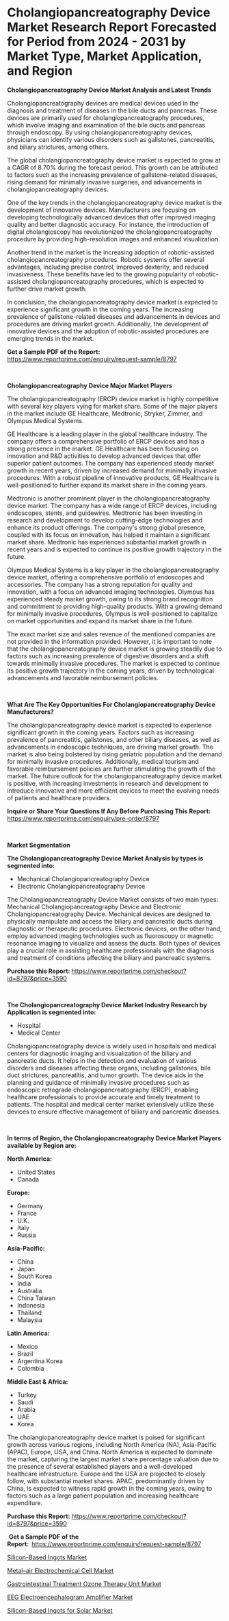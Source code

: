 <p><h1>Cholangiopancreatography Device Market Research Report Forecasted for Period from 2024 -  2031 by Market Type, Market Application, and Region</h1></p><p><strong>Cholangiopancreatography Device Market Analysis and Latest Trends</strong></p>
<p><p>Cholangiopancreatography devices are medical devices used in the diagnosis and treatment of diseases in the bile ducts and pancreas. These devices are primarily used for cholangiopancreatography procedures, which involve imaging and examination of the bile ducts and pancreas through endoscopy. By using cholangiopancreatography devices, physicians can identify various disorders such as gallstones, pancreatitis, and biliary strictures, among others.</p><p>The global cholangiopancreatography device market is expected to grow at a CAGR of 8.70% during the forecast period. This growth can be attributed to factors such as the increasing prevalence of gallstone-related diseases, rising demand for minimally invasive surgeries, and advancements in cholangiopancreatography devices.</p><p>One of the key trends in the cholangiopancreatography device market is the development of innovative devices. Manufacturers are focusing on developing technologically advanced devices that offer improved imaging quality and better diagnostic accuracy. For instance, the introduction of digital cholangioscopy has revolutionized the cholangiopancreatography procedure by providing high-resolution images and enhanced visualization.</p><p>Another trend in the market is the increasing adoption of robotic-assisted cholangiopancreatography procedures. Robotic systems offer several advantages, including precise control, improved dexterity, and reduced invasiveness. These benefits have led to the growing popularity of robotic-assisted cholangiopancreatography procedures, which is expected to further drive market growth.</p><p>In conclusion, the cholangiopancreatography device market is expected to experience significant growth in the coming years. The increasing prevalence of gallstone-related diseases and advancements in devices and procedures are driving market growth. Additionally, the development of innovative devices and the adoption of robotic-assisted procedures are emerging trends in the market.</p></p>
<p><strong>Get a Sample PDF of the Report:&nbsp;</strong> <a href="https://www.reportprime.com/enquiry/request-sample/8797">https://www.reportprime.com/enquiry/request-sample/8797</a></p>
<p>&nbsp;</p>
<p><strong>Cholangiopancreatography Device Major Market Players</strong></p>
<p><p>The cholangiopancreatography (ERCP) device market is highly competitive with several key players vying for market share. Some of the major players in the market include GE Healthcare, Medtronic, Stryker, Zimmer, and Olympus Medical Systems.</p><p>GE Healthcare is a leading player in the global healthcare industry. The company offers a comprehensive portfolio of ERCP devices and has a strong presence in the market. GE Healthcare has been focusing on innovation and R&D activities to develop advanced devices that offer superior patient outcomes. The company has experienced steady market growth in recent years, driven by increased demand for minimally invasive procedures. With a robust pipeline of innovative products, GE Healthcare is well-positioned to further expand its market share in the coming years.</p><p>Medtronic is another prominent player in the cholangiopancreatography device market. The company has a wide range of ERCP devices, including endoscopes, stents, and guidewires. Medtronic has been investing in research and development to develop cutting-edge technologies and enhance its product offerings. The company's strong global presence, coupled with its focus on innovation, has helped it maintain a significant market share. Medtronic has experienced substantial market growth in recent years and is expected to continue its positive growth trajectory in the future.</p><p>Olympus Medical Systems is a key player in the cholangiopancreatography device market, offering a comprehensive portfolio of endoscopes and accessories. The company has a strong reputation for quality and innovation, with a focus on advanced imaging technologies. Olympus has experienced steady market growth, owing to its strong brand recognition and commitment to providing high-quality products. With a growing demand for minimally invasive procedures, Olympus is well-positioned to capitalize on market opportunities and expand its market share in the future.</p><p>The exact market size and sales revenue of the mentioned companies are not provided in the information provided. However, it is important to note that the cholangiopancreatography device market is growing steadily due to factors such as increasing prevalence of digestive disorders and a shift towards minimally invasive procedures. The market is expected to continue its positive growth trajectory in the coming years, driven by technological advancements and favorable reimbursement policies.</p></p>
<p>&nbsp;</p>
<p><strong>What Are The Key Opportunities For Cholangiopancreatography Device Manufacturers?</strong></p>
<p><p>The cholangiopancreatography device market is expected to experience significant growth in the coming years. Factors such as increasing prevalence of pancreatitis, gallstones, and other biliary diseases, as well as advancements in endoscopic techniques, are driving market growth. The market is also being bolstered by rising geriatric population and the demand for minimally invasive procedures. Additionally, medical tourism and favorable reimbursement policies are further stimulating the growth of the market. The future outlook for the cholangiopancreatography device market is positive, with increasing investments in research and development to introduce innovative and more efficient devices to meet the evolving needs of patients and healthcare providers.</p></p>
<p><strong>Inquire or Share Your Questions If Any Before Purchasing This Report:</strong> <a href="https://www.reportprime.com/enquiry/pre-order/8797">https://www.reportprime.com/enquiry/pre-order/8797</a></p>
<p>&nbsp;</p>
<p><strong>Market Segmentation</strong></p>
<p><strong>The Cholangiopancreatography Device Market Analysis by types is segmented into:</strong></p>
<p><ul><li>Mechanical Cholangiopancreatography Device</li><li>Electronic Cholangiopancreatography Device</li></ul></p>
<p><p>The Cholangiopancreatography Device Market consists of two main types: Mechanical Cholangiopancreatography Device and Electronic Cholangiopancreatography Device. Mechanical devices are designed to physically manipulate and access the biliary and pancreatic ducts during diagnostic or therapeutic procedures. Electronic devices, on the other hand, employ advanced imaging technologies such as fluoroscopy or magnetic resonance imaging to visualize and assess the ducts. Both types of devices play a crucial role in assisting healthcare professionals with the diagnosis and treatment of conditions affecting the biliary and pancreatic systems.</p></p>
<p><strong>Purchase this Report:&nbsp;</strong><a href="https://www.reportprime.com/checkout?id=8797&price=3590">https://www.reportprime.com/checkout?id=8797&price=3590</a></p>
<p>&nbsp;</p>
<p><strong>The Cholangiopancreatography Device Market Industry Research by Application is segmented into:</strong></p>
<p><ul><li>Hospital</li><li>Medical Center</li></ul></p>
<p><p>Cholangiopancreatography device is widely used in hospitals and medical centers for diagnostic imaging and visualization of the biliary and pancreatic ducts. It helps in the detection and evaluation of various disorders and diseases affecting these organs, including gallstones, bile duct strictures, pancreatitis, and tumor growth. The device aids in the planning and guidance of minimally invasive procedures such as endoscopic retrograde cholangiopancreatography (ERCP), enabling healthcare professionals to provide accurate and timely treatment to patients. The hospital and medical center market extensively utilize these devices to ensure effective management of biliary and pancreatic diseases.</p></p>
<p>&nbsp;</p>
<p><strong>In terms of Region, the Cholangiopancreatography Device Market Players available by Region are:</strong></p>
<p>
    <p> <strong> North America: </strong>
        <ul>
            <li>United States</li>
            <li>Canada</li>
        </ul>
        </p> 
    <p> <strong> Europe: </strong>
        <ul>
            <li>Germany</li>
            <li>France</li>
            <li>U.K.</li>
            <li>Italy</li>
            <li>Russia</li>
        </ul>
        </p> 
    <p> <strong> Asia-Pacific: </strong>
        <ul>
            <li>China</li>
            <li>Japan</li>
            <li>South Korea</li>
            <li>India</li>
            <li>Australia</li>
            <li>China Taiwan</li>
            <li>Indonesia</li>
            <li>Thailand</li>
            <li>Malaysia</li>
        </ul>
        </p> 
    <p> <strong> Latin America: </strong>
        <ul>
            <li>Mexico</li>
            <li>Brazil</li>
            <li>Argentina Korea</li>
            <li>Colombia</li>
        </ul>
        </p> 
    <p> <strong> Middle East & Africa: </strong>
        <ul>
            <li>Turkey</li>
            <li>Saudi</li>
            <li>Arabia</li>
            <li>UAE</li>
            <li>Korea</li>
        </ul>
    </p>
    </p>
<p><p>The cholangiopancreatography device market is poised for significant growth across various regions, including North America (NA), Asia-Pacific (APAC), Europe, USA, and China. North America is expected to dominate the market, capturing the largest market share percentage valuation due to the presence of several established players and a well-developed healthcare infrastructure. Europe and the USA are projected to closely follow, with substantial market shares. APAC, predominantly driven by China, is expected to witness rapid growth in the coming years, owing to factors such as a large patient population and increasing healthcare expenditure.</p></p>
<p><strong>Purchase this Report: </strong><a href="https://www.reportprime.com/checkout?id=8797&price=3590">https://www.reportprime.com/checkout?id=8797&price=3590</a></p>
<p>&nbsp;<strong>Get a Sample PDF of the Report:&nbsp;&nbsp;</strong><a href="https://www.reportprime.com/enquiry/request-sample/8797">https://www.reportprime.com/enquiry/request-sample/8797</a></p>
<p><strong></strong></p>
<p><p><a href="https://www.linkedin.com/pulse/silicon-based-ingots-market-research-report-provides-critical-kcywe?trackingId=lLg%2BmP4DRKWLQzdp2qXkIg%3D%3D">Silicon-Based Ingots Market</a></p><p><a href="https://www.linkedin.com/pulse/metalndashair-electrochemical-cell-market-size-focuses-dynamics-pol0e?trackingId=Zm%2BiuCD7RCiIeCVUl0hPNg%3D%3D">Metal–air Electrochemical Cell Market</a></p><p><a href="https://www.linkedin.com/pulse/gastrointestinal-treatment-ozone-therapy-unit-market-uv5ie?trackingId=ByubpoxpSpaMVljANN5XrQ%3D%3D">Gastrointestinal Treatment Ozone Therapy Unit Market</a></p><p><a href="https://www.linkedin.com/pulse/insights-eeg-electroencephalogram-amplifier-market-size-analysing-fn8ae?trackingId=lsVD36ZQQkWYsl2Je0NwNg%3D%3D">EEG Electroencephalogram Amplifier Market</a></p><p><a href="https://www.linkedin.com/pulse/global-silicon-based-ingots-solar-market-types-applications-c3gze?trackingId=jYsk5caKShqJIf2WH0li3Q%3D%3D">Silicon-Based Ingots for Solar Market</a></p></p>